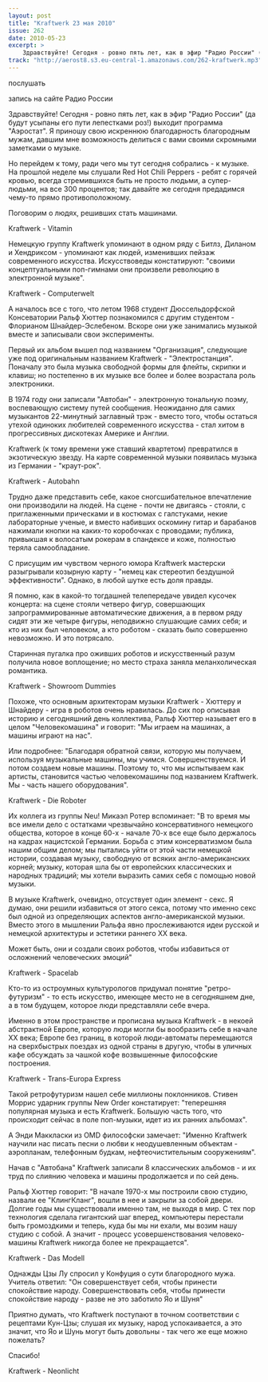 ```yaml
---
layout: post
title: "Kraftwerk 23 мая 2010"
issue: 262
date: 2010-05-23
excerpt: >
    Здравствуйте! Сегодня - ровно пять лет, как в эфир "Радио России" (да будут усыпаны его пути лепестками роз!) выходит программа "Аэростат". Я приношу свою искреннюю благодарность благородным мужам, давшим мне возможность делиться с вами своими скромными заметками о музыке.
track: "http://aerost8.s3.eu-central-1.amazonaws.com/262-kraftwerk.mp3"
---
```


послушать

запись на сайте Радио России

Здравствуйте! Сегодня - ровно пять лет, как в эфир "Радио России" (да будут усыпаны его пути лепестками роз!) выходит программа "Аэростат". Я приношу свою искреннюю благодарность благородным мужам, давшим мне возможность делиться с вами своими скромными заметками о музыке.

Но перейдем к тому, ради чего мы тут сегодня собрались - к музыке. На прошлой неделе мы слушали Red Hot Chili Peppers - ребят с горячей кровью, всегда стремившихся быть не просто людьми, а супер-людьми, на все 300 процентов; так давайте же сегодня предадимся чему-то прямо противоположному.

Поговорим о людях, решивших стать машинами.

Kraftwerk - Vitamin

Немецкую группу Kraftwerk упоминают в одном ряду с Битлз, Диланом и Хендриксом - упоминают как людей, изменивших пейзаж современного искусства. Искусствоведы констатируют: "своими концептуальными поп-гимнами они произвели революцию в электронной музыке".

Kraftwerk - Computerwelt

А началось все с того, что летом 1968 студент Дюссельдорфской Консеватории Ральф Хюттер познакомился с другим студентом - Флорианом Шнайдер-Эслебеном. Вскоре они уже занимались музыкой вместе и записывали свои эксперименты.

Первый их альбом вышел под названием "Организация", следующие уже под оригинальным названием Kraftwerk - "Электростанция". Поначалу это была музыка свободной формы для флейты, скрипки и клавиш; но постепенно в их музыке все более и более возрастала роль электроники.

В 1974 году они записали "Автобан" - электронную тональную поэму, воспевающую систему путей сообщения. Неожиданно для самих музыкантов 22-минутный заглавный трэк - вместо того, чтобы остаться утехой одиноких любителей современного искусства - стал хитом в прогрессивных дискотеках Америке и Англии.

Kraftwerk (к тому времени уже ставший квартетом) превратился в экзотическую звезду. На карте современной музыки появилась музыка из Германии - "краут-рок".

Kraftwerk - Autobahn

Трудно даже представить себе, какое сногсшибательное впечатление они производили на людей. На сцене - почти не двигаясь - стояли, с приглаженными прическами и в костюмах с галстуками, некие лабораторные ученые, и вместо набивших оскомину гитар и барабанов нажимали кнопки на каких-то коробочках с проводами; публика, привыкшая к волосатым рокерам в спандексе и коже, полностью теряла самообладание.

С присущим им чувством черного юмора Kraftwerk мастерски разыгрывали козырную карту - "немец как стереотип бездушной эффективности". Однако, в любой шутке есть доля правды.

Я помню, как в какой-то тогдашней телепередаче увидел кусочек концерта: на сцене стояли четверо фигур, совершающих запрограммированные автоматические движения, а в первом ряду сидят эти же четыре фигуры, неподвижно слушающие самих себя; и кто из них был человеком, а кто роботом - сказать было совершенно невозможно. И это потрясало.

Старинная пугалка про оживших роботов и искусственный разум получила новое воплощение; но место страха заняла меланхолическая романтика.

Kraftwerk - Showroom Dummies

Похоже, что основным архитекторам музыки Kraftwerk - Хюттеру и Шнайдеру - игра в роботов очень нравилась. До сих пор описывая историю и сегодняшний день коллектива, Ральф Хюттер называет его в целом "Человекомашина" и говорит: "Мы играем на машинах, а машины играют на нас".

Или подробнее: "Благодаря обратной связи, которую мы получаем, используя музыкальные машины, мы учимся. Совершенствуемся. И потом создаем новые машины. Поэтому то, что мы испытываем как артисты, становится частью человекомашины под названием Kraftwerk. Мы - часть нашего оборудования".

Kraftwerk - Die Roboter

Их коллега из группы Neu! Микаэл Ротер вспоминает: "В то время мы все имели дело с остатками чрезвычайно консервативного немецкого общества, которое в конце 60-х - начале 70-х все еще было держалось на кадрах нацистской Германии. Борьба с этим консерватизмом была нашим общим делом; мы пытались уйти от этой части немецкой истории, создавая музыку, свободную от всяких англо-американских корней; музыку, которая шла бы от европейских классических и народных традиций; мы хотели выразить самих себя с помощью новой музыки.

В музыке Kraftwerk, очевидно, отсуствует один элемент - секс. Я думаю, они решили избавиться от этого секса, потому что именно секс был одной из определяющих аспектов англо-американской музыки. Вместо этого в мышлении Ральфа явно прослеживаются идеи русской и немецкой архитектуры и эстетики раннего XX века.

Может быть, они и создали своих роботов, чтобы избавиться от осложнений человеческих эмоций"

Kraftwerk - Spacelab

Кто-то из остроумных культурологов придумал понятие "ретро-футуризм" - то есть искусство, имеющее место не в сегодняшнем дне, а в том будущем, которое люди представляли себе вчера.

Именно в этом пространстве и прописана музыка Kraftwerk - в некоей абстрактной Европе, которую люди могли бы вообразить себе в начале XX века; Европе без границ, в которой люди-автоматы перемещаются на сверхбыстрых поездах из одной страны в другую, чтобы в уличных кафе обсуждать за чашкой кофе возвышенные философские построения.

Kraftwerk - Trans-Europa Express

Такой ретрофутуризм нашел себе миллионы поклонников. Стивен Моррис ударник группы New Order констатирует: "теперешняя популярная музыка и есть Kraftwerk. Большую часть того, что происходит сейчас в поле поп-музыки, идет из их ранних альбомах".

А Энди Маккласки из OMD философски замечает: "Именно Kraftwerk научили нас писать песни о любви к неодушевленным объектам - аэропланам, телефонным будкам, нефтеочистительным сооружениям".

Начав с "Автобана" Kraftwerk записали 8 классических альбомов - и их труд по слиянию человека и машины продолжается и по сей день.

Ральф Хюттер говорит: "В начале 1970-х мы построили свою студию, назвали ее "КлингКланг", вошли в нее и закрыли за собой двери. Долгие годы мы существовали именно там, не выходя в мир. С тех пор технология сделала гигантский шаг вперед, компьютеры перестали быть громоздкими и теперь, куда бы мы ни ехали, мы возим нашу студию с собой. А значит - процесс усовершенствования человеко-машины Kraftwerk никогда более не прекращается".

Kraftwerk - Das Modell

Однажды Цзы Лу спросил у Конфуция о сути благородного мужа. Учитель ответил: "Он совершенствует себя, чтобы принести спокойствие народу. Совершенствовать себя, чтобы принести спокойствие народу - разве не это заботило Яо и Шуня"

Приятно думать, что Kraftwerk поступают в точном соответствии с рецептами Кун-Цзы; слушая их музыку, народ успокаивается, а это значит, что Яо и Шунь могут быть довольны - так чего же еще можно пожелать?

Спасибо!

Kraftwerk - Neonlicht
